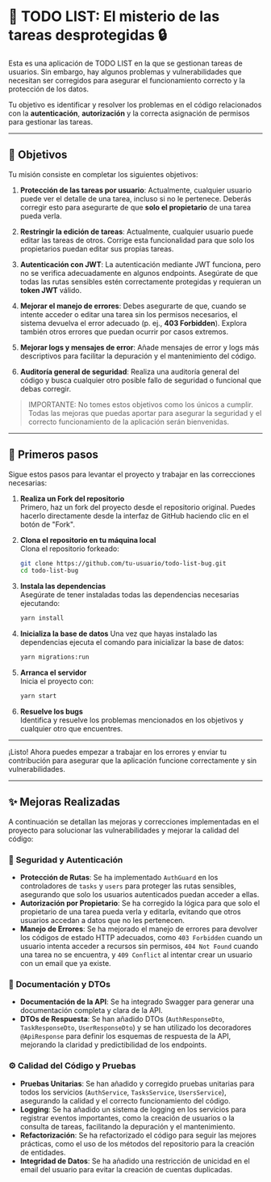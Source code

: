 
# 📝 **TODO LIST: El misterio de las tareas desprotegidas** 🔒

Esta es una aplicación de TODO LIST en la que se gestionan tareas de usuarios. Sin embargo, hay algunos problemas y vulnerabilidades que necesitan ser corregidos para asegurar el funcionamiento correcto y la protección de los datos.

Tu objetivo es identificar y resolver los problemas en el código relacionados con la **autenticación**, **autorización** y la correcta asignación de permisos para gestionar las tareas.

---

## 🎯 **Objetivos**

Tu misión consiste en completar los siguientes objetivos:

1. **Protección de las tareas por usuario**: Actualmente, cualquier usuario puede ver el detalle de una tarea, incluso si no le pertenece. Deberás corregir esto para asegurarte de que **solo el propietario** de una tarea pueda verla.

2. **Restringir la edición de tareas**: Actualmente, cualquier usuario puede editar las tareas de otros. Corrige esta funcionalidad para que solo los propietarios puedan editar sus propias tareas.

3. **Autenticación con JWT**: La autenticación mediante JWT funciona, pero no se verifica adecuadamente en algunos endpoints. Asegúrate de que todas las rutas sensibles estén correctamente protegidas y requieran un **token JWT** válido.

4. **Mejorar el manejo de errores**: Debes asegurarte de que, cuando se intente acceder o editar una tarea sin los permisos necesarios, el sistema devuelva el error adecuado (p. ej., **403 Forbidden**). Explora también otros errores que puedan ocurrir por casos extremos.

5. **Mejorar logs y mensajes de error**: Añade mensajes de error y logs más descriptivos para facilitar la depuración y el mantenimiento del código.

6. **Auditoría general de seguridad**: Realiza una auditoría general del código y busca cualquier otro posible fallo de seguridad o funcional que debas corregir.

> IMPORTANTE: No tomes estos objetivos como los únicos a cumplir. Todas las mejoras que puedas aportar para asegurar la seguridad y el correcto funcionamiento de la aplicación serán bienvenidas.
---

## 🚀 **Primeros pasos**

Sigue estos pasos para levantar el proyecto y trabajar en las correcciones necesarias:

1. **Realiza un Fork del repositorio**  
   Primero, haz un fork del proyecto desde el repositorio original. Puedes hacerlo directamente desde la interfaz de GitHub haciendo clic en el botón de "Fork".

2. **Clona el repositorio en tu máquina local**  
   Clona el repositorio forkeado:
   ```bash
   git clone https://github.com/tu-usuario/todo-list-bug.git
   cd todo-list-bug
   ```

3. **Instala las dependencias**  
   Asegúrate de tener instaladas todas las dependencias necesarias ejecutando:
   ```bash
   yarn install
   ```

4. **Inicializa la base de datos**
   Una vez que hayas instalado las dependencias ejecuta el comando para inicializar la base de datos:
   ```bash
   yarn migrations:run
   ```

5. **Arranca el servidor**  
   Inicia el proyecto con:
   ```bash
   yarn start
   ```

6. **Resuelve los bugs**  
   Identifica y resuelve los problemas mencionados en los objetivos y cualquier otro que encuentres.

---

¡Listo! Ahora puedes empezar a trabajar en los errores y enviar tu contribución para asegurar que la aplicación funcione correctamente y sin vulnerabilidades.

---

## ✨ **Mejoras Realizadas**

A continuación se detallan las mejoras y correcciones implementadas en el proyecto para solucionar las vulnerabilidades y mejorar la calidad del código:

### 🔐 **Seguridad y Autenticación**

- **Protección de Rutas**: Se ha implementado `AuthGuard` en los controladores de `tasks` y `users` para proteger las rutas sensibles, asegurando que solo los usuarios autenticados puedan acceder a ellas.
- **Autorización por Propietario**: Se ha corregido la lógica para que solo el propietario de una tarea pueda verla y editarla, evitando que otros usuarios accedan a datos que no les pertenecen.
- **Manejo de Errores**: Se ha mejorado el manejo de errores para devolver los códigos de estado HTTP adecuados, como `403 Forbidden` cuando un usuario intenta acceder a recursos sin permisos, `404 Not Found` cuando una tarea no se encuentra, y `409 Conflict` al intentar crear un usuario con un email que ya existe.

### 📝 **Documentación y DTOs**

- **Documentación de la API**: Se ha integrado Swagger para generar una documentación completa y clara de la API.
- **DTOs de Respuesta**: Se han añadido DTOs (`AuthResponseDto`, `TaskResponseDto`, `UserResponseDto`) y se han utilizado los decoradores `@ApiResponse` para definir los esquemas de respuesta de la API, mejorando la claridad y predictibilidad de los endpoints.

### ⚙️ **Calidad del Código y Pruebas**

- **Pruebas Unitarias**: Se han añadido y corregido pruebas unitarias para todos los servicios (`AuthService`, `TasksService`, `UsersService`), asegurando la calidad y el correcto funcionamiento del código.
- **Logging**: Se ha añadido un sistema de logging en los servicios para registrar eventos importantes, como la creación de usuarios o la consulta de tareas, facilitando la depuración y el mantenimiento.
- **Refactorización**: Se ha refactorizado el código para seguir las mejores prácticas, como el uso de los métodos del repositorio para la creación de entidades.
- **Integridad de Datos**: Se ha añadido una restricción de unicidad en el email del usuario para evitar la creación de cuentas duplicadas.
